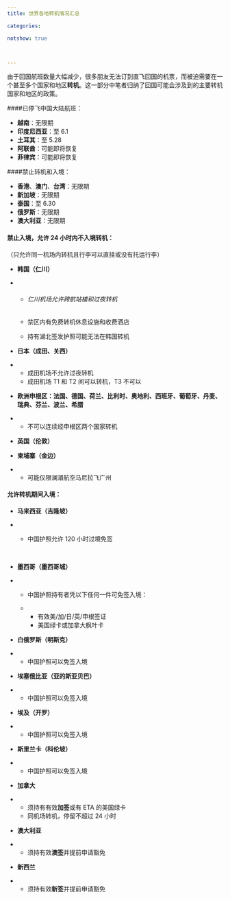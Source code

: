 ```yaml
---
title: 世界各地转机情况汇总

categories:

notshow: true



---
```


由于回国航班数量大幅减少，很多朋友无法订到直飞回国的机票，而被迫需要在一个甚至多个国家和地区**转机**。这一部分中笔者归纳了回国可能会涉及到的主要转机国家和地区的政策。

####已停飞中国大陆航班：

- **越南**：无限期
- **印度尼西亚**：至 6.1
- **土耳其**：至 5.28
- **阿联酋**：可能即将恢复
- **菲律宾**：可能即将恢复



####禁止转机和入境：

- **香港**、**澳门**、**台湾**：无限期
- **新加坡**：无限期
- **泰国**：至 6.30
- **俄罗斯**：无限期
- **澳大利亚**：无限期



#### 禁止入境，允许 24 小时内不入境转机：

（只允许同一机场内转机且行李可以直挂或没有托运行李）

- **韩国（仁川）**  

- - ###### 仁川机场允许跨航站楼和过夜转机

  - 禁区内有免费转机休息设施和收费酒店

  - 持有湖北签发护照可能无法在韩国转机

- **日本（成田、关西）**  

- - 成田机场不允许过夜转机
  - 成田机场 T1 和 T2 间可以转机，T3 不可以

- **欧洲申根区：法国、德国、荷兰、比利时、奥地利、西班牙、葡萄牙、丹麦、瑞典、芬兰、波兰、希腊**

- - 不可以连续经申根区两个国家转机

- **英国（伦敦）**

- **柬埔寨（金边）**

- - 可能仅限澜湄航空马尼拉飞广州



#### 允许转机期间入境：

- **马来西亚（吉隆坡）**

- - 中国护照允许 120 小时过境免签

    ​

- **墨西哥（墨西哥城）**

- - 中国护照持有者凭以下任何一件可免签入境：

  - - 有效美/加/日/英/申根签证
    - 美国绿卡或加拿大枫叶卡

- **白俄罗斯（明斯克）**

- - 中国护照可以免签入境

- **埃塞俄比亚（亚的斯亚贝巴）**

- - 中国护照可以免签入境

- **埃及（开罗）**

- - 中国护照可以免签入境

- **斯里兰卡（科伦坡）**

- - 中国护照可以免签入境

- **加拿大**

- - 须持有有效**加签**或有 ETA 的美国绿卡
  - 同机场转机，停留不超过 24 小时

- **澳大利亚**

- - 须持有效**澳签**并提前申请豁免

- **新西兰**

- - 须持有效**新签**并提前申请豁免